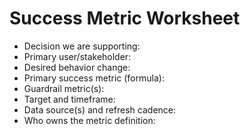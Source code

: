 # Success Metric Worksheet

- Decision we are supporting:
- Primary user/stakeholder:
- Desired behavior change:
- Primary success metric (formula):
- Guardrail metric(s):
- Target and timeframe:
- Data source(s) and refresh cadence:
- Who owns the metric definition:
